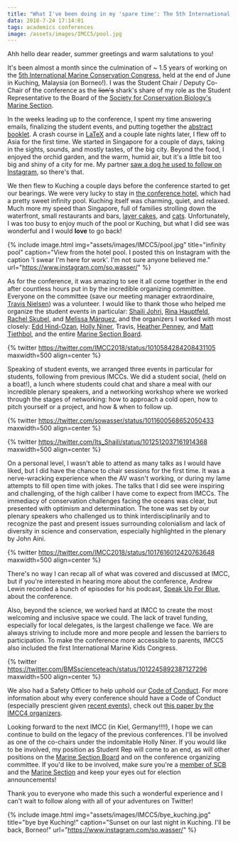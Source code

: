 ```yaml
---
title: "What I've been doing in my 'spare time': The 5th International Conservation Congress"
data: 2018-7-24 17:14:01
tags: academics conferences
image: /assets/images/IMCC5/pool.jpg
---
```


Ahh hello dear reader, summer greetings and warm salutations to you! 

It's been almost a month since the culmination of ~ 1.5 years of working on the [5th International Marine Conservation Congress][imcc5], held at the end of June in Kuching, Malaysia (on Borneo!). I was the Student Chair / Deputy Co-Chair of the conference as the ~~lion's~~ shark's share of my role as the Student Representative to the Board of the [Society for Conservation Biology's Marine Section][scbm].

In the weeks leading up to the conference, I spent my time answering emails, finalizing the student events, and putting together the [abstract booklet][ab]. A crash course in [LaTeX][latex] and a couple late nights later, I flew off to Asia for the first time. We started in Singapore for a couple of days, taking in the sights, sounds, and mostly tastes, of the big city. Beyond the food, I enjoyed the orchid garden, and the warm, humid air, but it's a little bit too big and shiny of a city for me. My partner [saw a dog he used to follow on Instagram][bella], so there's that.

We then flew to Kuching a couple days before the conference started to get our bearings. We were very lucky to stay in [the conference hotel][hotel], which had a pretty sweet infinity pool. Kuching itself was charming, quiet, and relaxed. Much more my speed than Singapore, full of families strolling down the waterfront, small restaurants and bars, [layer cakes][cake], and [cats][cats]. Unfortunately, I was too busy to enjoy much of the pool or Kuching, but what I did see was wonderful and I would **love** to go back!

{% include image.html img="assets/images/IMCC5/pool.jpg" title="infinity pool" caption="View from the hotel pool. I posted this on Instagram with the caption 'I swear I'm here for work'. I'm not sure anyone believed me." url="https://www.instagram.com/so.wasser/" %}

As for the conference, it was amazing to see it all come together in the end after countless hours put in by the incredible organizing committee. Everyone on the committee (save our meeting manager extraordinaire, [Travis Nielsen][Travis]) was a volunteer. I would like to thank those who helped me organize the student events in particular: [Shaili Johri][Shaili], [Rina Hauptfeld][Rina], [Rachel Skubel][Rachel], and [Melissa Márquez][Melissa], and the organizers I worked with most closely: [Edd Hind-Ozan][Edd], [Holly Niner][Holly], Travis, [Heather Penney][Heather], and [Matt Tiethbol][Matt], and the entire [Marine Section Board][board]. 

{% twitter https://twitter.com/IMCC2018/status/1010584284208431105 maxwidth=500 align=center %}

Speaking of student events, we arranged three events in particular for students, following from previous IMCCs. We did a student social, (held on a boat!), a lunch where students could chat and share a meal with our incredible plenary speakers, and a networking workshop where we worked through the stages of networking: how to approach a cold open, how to pitch yourself or a project, and how & when to follow up. 

{% twitter https://twitter.com/sowasser/status/1011600568652050433 maxwidth=500 align=center %}

{% twitter https://twitter.com/Its_Shaili/status/1012512037161914368 maxwidth=500 align=center %}

On a personal level, I wasn't able to attend as many talks as I would have liked, but I did have the chance to chair sessions for the first time. It was a nerve-wracking experience when the AV wasn't working, or during my lame attempts to fill open time with jokes. The talks that I did see were inspiring and challenging, of the high caliber I have come to expect from IMCCs. The immediacy of conservation challenges facing the oceans was clear, but presented with optimism and determination. The tone was set by our plenary speakers who challenged us to think interdisciplinarily and to recognize the past and present issues surrounding colonialism and lack of diversity in science and conservation, especially highlighted in the plenary by John Aini. 

{% twitter https://twitter.com/IMCC2018/status/1017616012420763648 maxwidth=500 align=center %}

There's no way I can recap all of what was covered and discussed at IMCC, but if you're interested in hearing more about the conference, Andrew Lewin recorded a bunch of episodes for his podcast, [Speak Up For Blue][sufb], about the conference. 

Also, beyond the science, we worked hard at IMCC to create the most welcoming and inclusive space we could. The lack of travel funding, especially for local delegates, is the largest challenge we face. We are always striving to include more and more people and lessen the barriers to participation. To make the conference more accessible to parents, IMCC5 also included the first International Marine Kids Congress. 

{% twitter https://twitter.com/BMSscienceteach/status/1012245892387127296 maxwidth=500 align=center %}

We also had a Safety Officer to help uphold our [Code of Conduct][cofc]. For more information about why every conference should have a Code of Conduct (especially prescient given [recent events][article]), check out [this paper by the IMCC4 organizers][paper]. 

Looking forward to the next IMCC (in Kiel, Germany!!!!), I hope we can continue to build on the legacy of the previous conferences. I'll be involved as one of the co-chairs under the indomitable Holly Niner. If you would like to be involved, my position as Student Rep will come to an end, as will other positions on the [Marine Section Board][board] and on the conference organizing committee. If you'd like to be involved, make sure you're a [member of SCB][member] and the [Marine Section][scbm] and keep your eyes out for election announcements! 

Thank you to everyone who made this such a wonderful experience and I can't wait to follow along with all of your adventures on Twitter!

{% include image.html img="assets/images/IMCC5/bye_kuching.jpg" title="bye bye Kuching!" caption="Sunset on our last night in Kuching. I'll be back, Borneo!" url="https://www.instagram.com/so.wasser/" %}

[imcc5]: https://conbio.org/mini-sites/imcc5/
[scbm]: https://conbio.org/groups/sections/marine
[ab]: https://d2s6bxe5458gdv.cloudfront.net/imcc5-online-program.pdf
[latex]: https://www.latex-project.org/
[bella]: https://twitter.com/jonrh/status/1010099635275345920
[hotel]: http://thewaterfrontkuching.com/
[cake]: https://en.wikipedia.org/wiki/Sarawak_layer_cake
[cats]: http://www.bbc.com/travel/story/20170531-the-asian-city-obsessed-with-cats
[Travis]: https://www.azurigen.com/meet-the-owner
[Shaili]: https://twitter.com/Its_Shaili?lang=en
[Rina]: https://www.linkedin.com/in/rina-hauptfeld-0a795014/
[Rachel]: https://www.linkedin.com/in/rina-hauptfeld-0a795014/
[Melissa]: https://twitter.com/mcmsharksxx?lang=en
[Edd]: https://www.linkedin.com/in/rina-hauptfeld-0a795014/
[Holly]: https://twitter.com/hollyniner
[Heather]: https://twitter.com/hdpenney
[Matt]: https://twitter.com/WhyOceansMATTer
[board]: https://conbio.org/groups/sections/marine/board/
[sufb]: http://www.speakupforblue.com/
[cofc]: https://conbio.org/mini-sites/imcc5/about/code-of-conduct/
[article]: https://eu.democratandchronicle.com/story/news/2018/07/13/metoo-jmih-dick-vogt-rochester-herpetologist/782002002/
[paper]: https://www.frontiersin.org/articles/10.3389/fmars.2016.00103/full
[member]: https://conbio.org/membership/become-a-member
